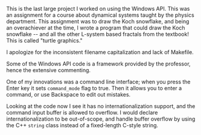 
This is the last large project I worked on using the Windows API.  This was an assignment
for a course about dynamical systems taught by the physics department.  This assignment
was to draw the Koch snowflake, and being an overachiever at the time, I wrote a program
that could draw the Koch snowflake -- and all the other L-system based fractals from the
textbook!  This is called "turtle graphics."

I apologize for the inconsistent filename capitalization and lack of Makefile.

Some of the Windows API code is a framework provided by the professor, hence the extensive
commenting.

One of my innovations was a command line interface; when you press the Enter key it sets
`command_mode` flag to true.  Then it allows you to enter a command, or use Backspace
to edit out mistakes.

Looking at the code now I see it has no internationalization support, and the command
input buffer is allowed to overflow.  I would declare internationalization to be
out-of-scope, and handle buffer overflow by using the C++ `string` class instead of
a fixed-length C-style string.

